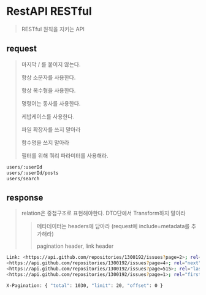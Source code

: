 # RestAPI RESTful

> RESTful 원칙을 지키는 API

## request

> 마지막 / 를 붙이지 않는다.
>
> 항상 소문자를 사용한다.
>
> 항상 복수형을 사용한다.
>
> 명령어는 동사를 사용한다.
>
> 케밥케이스를 사용한다.
>
> 파일 확장자를 쓰지 말아라
>
> 함수명을 쓰지 말아라
>
> 필터를 위해 쿼리 파라미터를 사용해라.

```sh
users/:userId
users/:userId/posts
users/search
```

## response

> relation은 중첩구조로 표현해야한다. DTO단에서 Transform하지 말아라
>
> > 메타데이터는 headers에 담아라 (request에 include=metadata를 추가해라)
> >
> > pagination header, link header

```sh
Link: <https://api.github.com/repositories/1300192/issues?page=2>; rel="prev",
<https://api.github.com/repositories/1300192/issues?page=4>; rel="next",
<https://api.github.com/repositories/1300192/issues?page=515>; rel="last",
<https://api.github.com/repositories/1300192/issues?page=1>; rel="first"

X-Pagination: { "total": 1030, "limit": 20, "offset": 0 }
```
